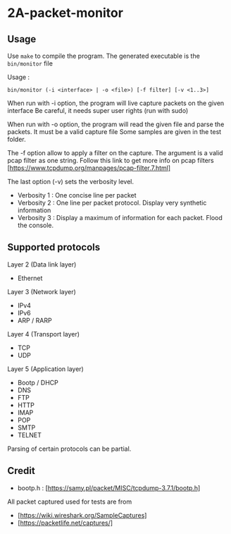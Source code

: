# 2A-packet-monitor

## Usage

Use `make` to compile the program.
The generated executable is the `bin/monitor` file

Usage :

```
bin/monitor (-i <interface> | -o <file>) [-f filter] [-v <1..3>]
```

When run with -i option, the program will live capture packets on the given interface
Be careful, it needs super user rights (run with sudo)

When run with -o option, the program will read the given file and parse the packets.
It must be a valid capture file
Some samples are given in the test folder.

The -f option allow to apply a filter on the capture.
The argument is a valid pcap filter as one string.
Follow this link to get more info on pcap filters [https://www.tcpdump.org/manpages/pcap-filter.7.html]

The last option (-v) sets the verbosity level.

-   Verbosity 1 : One concise line per packet
-   Verbosity 2 : One line per packet protocol. Display very synthetic information
-   Verbosity 3 : Display a maximum of information for each packet. Flood the console.

## Supported protocols

Layer 2 (Data link layer)
* Ethernet

Layer 3 (Network layer)
* IPv4
* IPv6
* ARP / RARP

Layer 4 (Transport layer)
* TCP
* UDP

Layer 5 (Application layer)
* Bootp / DHCP
* DNS
* FTP
* HTTP
* IMAP
* POP
* SMTP
* TELNET

Parsing of certain protocols can be partial.
## Credit

-   bootp.h : [https://samy.pl/packet/MISC/tcpdump-3.7.1/bootp.h]

All packet captured used for tests are from

-   [https://wiki.wireshark.org/SampleCaptures]
-   [https://packetlife.net/captures/]
